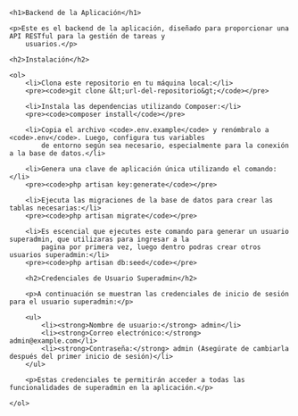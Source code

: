 <!DOCTYPE html>
<html lang="en">

<head>
    <meta charset="UTF-8">
    <meta name="viewport" content="width=device-width, initial-scale=1.0">
    <title>Backend de la Aplicación</title>
</head>

<body>

    <h1>Backend de la Aplicación</h1>

    <p>Este es el backend de la aplicación, diseñado para proporcionar una API RESTful para la gestión de tareas y
        usuarios.</p>

    <h2>Instalación</h2>

    <ol>
        <li>Clona este repositorio en tu máquina local:</li>
        <pre><code>git clone &lt;url-del-repositorio&gt;</code></pre>

        <li>Instala las dependencias utilizando Composer:</li>
        <pre><code>composer install</code></pre>

        <li>Copia el archivo <code>.env.example</code> y renómbralo a <code>.env</code>. Luego, configura tus variables
            de entorno según sea necesario, especialmente para la conexión a la base de datos.</li>

        <li>Genera una clave de aplicación única utilizando el comando:</li>
        <pre><code>php artisan key:generate</code></pre>

        <li>Ejecuta las migraciones de la base de datos para crear las tablas necesarias:</li>
        <pre><code>php artisan migrate</code></pre>

        <li>Es escencial que ejecutes este comando para generar un usuario superadmin, que utilizaras para ingresar a la
            pagina por primera vez, luego dentro podras crear otros usuarios superadmin:</li>
        <pre><code>php artisan db:seed</code></pre>

        <h2>Credenciales de Usuario Superadmin</h2>

        <p>A continuación se muestran las credenciales de inicio de sesión para el usuario superadmin:</p>

        <ul>
            <li><strong>Nombre de usuario:</strong> admin</li>
            <li><strong>Correo electrónico:</strong> admin@example.com</li>
            <li><strong>Contraseña:</strong> admin (Asegúrate de cambiarla después del primer inicio de sesión)</li>
        </ul>

        <p>Estas credenciales te permitirán acceder a todas las funcionalidades de superadmin en la aplicación.</p>

    </ol>

</body>

</html>

